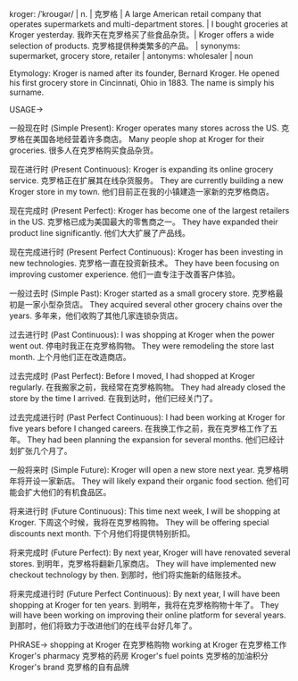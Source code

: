 kroger: /ˈkroʊɡər/ | n. | 克罗格 | A large American retail company that operates supermarkets and multi-department stores. | I bought groceries at Kroger yesterday. 我昨天在克罗格买了些食品杂货。|  Kroger offers a wide selection of products. 克罗格提供种类繁多的产品。 | synonyms: supermarket, grocery store, retailer | antonyms: wholesaler | noun

Etymology:
Kroger is named after its founder, Bernard Kroger.  He opened his first grocery store in Cincinnati, Ohio in 1883. The name is simply his surname.


USAGE->

一般现在时 (Simple Present):
Kroger operates many stores across the US.  克罗格在美国各地经营着许多商店。
Many people shop at Kroger for their groceries. 很多人在克罗格购买食品杂货。

现在进行时 (Present Continuous):
Kroger is expanding its online grocery service. 克罗格正在扩展其在线杂货服务。
They are currently building a new Kroger store in my town.  他们目前正在我的小镇建造一家新的克罗格商店。

现在完成时 (Present Perfect):
Kroger has become one of the largest retailers in the US. 克罗格已成为美国最大的零售商之一。
They have expanded their product line significantly.  他们大大扩展了产品线。

现在完成进行时 (Present Perfect Continuous):
Kroger has been investing in new technologies.  克罗格一直在投资新技术。
They have been focusing on improving customer experience.  他们一直专注于改善客户体验。

一般过去时 (Simple Past):
Kroger started as a small grocery store.  克罗格最初是一家小型杂货店。
They acquired several other grocery chains over the years. 多年来，他们收购了其他几家连锁杂货店。

过去进行时 (Past Continuous):
I was shopping at Kroger when the power went out.  停电时我正在克罗格购物。
They were remodeling the store last month. 上个月他们正在改造商店。

过去完成时 (Past Perfect):
Before I moved, I had shopped at Kroger regularly. 在我搬家之前，我经常在克罗格购物。
They had already closed the store by the time I arrived.  在我到达时，他们已经关门了。

过去完成进行时 (Past Perfect Continuous):
I had been working at Kroger for five years before I changed careers. 在我换工作之前，我在克罗格工作了五年。
They had been planning the expansion for several months.  他们已经计划扩张几个月了。

一般将来时 (Simple Future):
Kroger will open a new store next year. 克罗格明年将开设一家新店。
They will likely expand their organic food section. 他们可能会扩大他们的有机食品区。

将来进行时 (Future Continuous):
This time next week, I will be shopping at Kroger.  下周这个时候，我将在克罗格购物。
They will be offering special discounts next month. 下个月他们将提供特别折扣。

将来完成时 (Future Perfect):
By next year, Kroger will have renovated several stores. 到明年，克罗格将翻新几家商店。
They will have implemented new checkout technology by then. 到那时，他们将实施新的结账技术。


将来完成进行时 (Future Perfect Continuous):
By next year, I will have been shopping at Kroger for ten years. 到明年，我将在克罗格购物十年了。
They will have been working on improving their online platform for several years.  到那时，他们将致力于改进他们的在线平台好几年了。


PHRASE->
shopping at Kroger 在克罗格购物
working at Kroger 在克罗格工作
Kroger's pharmacy 克罗格的药房
Kroger's fuel points 克罗格的加油积分
Kroger's brand 克罗格的自有品牌
